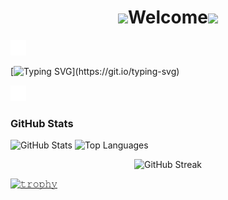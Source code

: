 <h1 align="center"><img src="https://c.tenor.com/-khideobVBgAAAAi/earth-wind.gif" height="40"/>Welcome<img src="https://c.tenor.com/-khideobVBgAAAAi/earth-wind.gif" height="40"/></h1>


  <img src="puff.svg" alt="icon" width="25" height="25" />

[![Typing SVG](https://readme-typing-svg.demolab.com?font=Fira+Code&weight=500&size=28&duration=3000&pause=1000&color=F7F7F7&center=true&width=435&lines=Hello%2C+I+am+Junaid!)](https://git.io/typing-svg)

  <img src="puff.svg" alt="icon" width="25" height="25" />
  
### GitHub Stats

<p align="left">
  <img src="https://github-readme-stats.vercel.app/api?username=DreamCode007&show_icons=true&theme=tokyonight&hide_border=true&include_all_commits=true&count_private=true" alt="GitHub Stats" />
  <img src="https://github-readme-stats.vercel.app/api/top-langs/?username=DreamCode007&layout=compact&theme=tokyonight&hide_border=true&include_all_commits=true&count_private=true&langs_count=8" alt="Top Languages" />
</p>
<p align="center">
  <img src="https://github-readme-streak-stats.herokuapp.com/?user=DreamCode007&theme=tokyonight&hide_border=true" alt="GitHub Streak" />
</p>

[![𝚝𝚛𝚘𝚙𝚑𝚢](https://github-profile-trophy.vercel.app/?username=DreamCode007&column=4&margin-w=15&margin-h=15&no-bg=true&no-frame=true&theme=juicyfresh)](https://github.com/DreamCode007)




    
